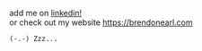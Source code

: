 add me on [linkedin!](https://linkedin.com/in/brendon-earl)\
or check out my website https://brendonearl.com

~~~
(-.-) Zzz...
~~~
